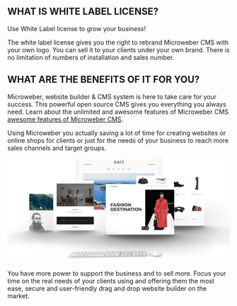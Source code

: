 ## WHAT IS WHITE LABEL LICENSE?
Use White Label license to grow your business!

The white label license gives you the right to rebrand Microweber CMS with your own logo. You can sell it to your clients under your own brand. There is no limitation of numbers of installation and sales number.

## WHAT ARE THE BENEFITS OF IT FOR YOU?
Microweber, website builder & CMS system is here to take care for your success. This powerful open source CMS gives you everything you always need. Learn about the unlimited and awesome features of Microweber CMS [awesome features of Microweber CMS](https://microweber.org/features "").

Using Microweber you actually saving a lot of time for creating websites or online shops for clients or just for the needs of your business to reach more sales channels and target groups.

![screenshot.jpg](./screenshot.jpg "")

You have more power to support the business and to sell more. Focus your time on the real needs of your clients using and offering them the most ease, secure and user-friendly drag and drop website builder on the market.